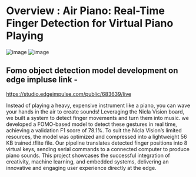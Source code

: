 # Overview : Air Piano: Real-Time Finger Detection for Virtual Piano Playing
![image](https://github.com/user-attachments/assets/e79b8cb3-8aac-4a0a-82fd-809f56bf430f)
![image](https://github.com/user-attachments/assets/d6e0a8f4-2c57-4061-905b-9aade72aff38)

## Fomo object detection model development on edge impluse link - 
https://studio.edgeimpulse.com/public/683639/live

Instead of playing a heavy, expensive instrument like a piano, you can wave your hands in the air to create sounds!
Leveraging the Nicla Vision board, we built a system to detect finger movements and turn them into music.
we developed a FOMO-based model to detect these gestures in real time, achieving a validation F1 score of 78.1%. To suit the Nicla Vision’s limited resources, the model was optimized and compressed into a lightweight 56 KB trained.tflite file.
Our pipeline translates detected finger positions into 8 virtual keys, sending serial commands to a connected computer to produce piano sounds. 
This project showcases the successful integration of creativity, machine learning, and embedded systems, delivering an innovative and engaging user experience directly at the edge.
